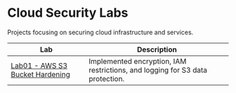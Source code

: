 # Cloud Security Labs

Projects focusing on securing cloud infrastructure and services.

| Lab | Description |
|-----|-------------|
| [Lab01 - AWS S3 Bucket Hardening](Lab01_AWS_S3_Bucket_Hardening) | Implemented encryption, IAM restrictions, and logging for S3 data protection. |

